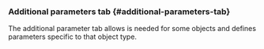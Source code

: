### Additional parameters tab {#additional-parameters-tab}

The additional parameter tab allows is needed for some objects and defines parameters specific to that object type.